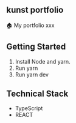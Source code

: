 ## kunst portfolio
🏠 My portfolio xxx

## Getting Started
1. Install Node and yarn.
2. Run yarn
3. Run yarn dev

## Technical Stack
- TypeScript
- REACT
